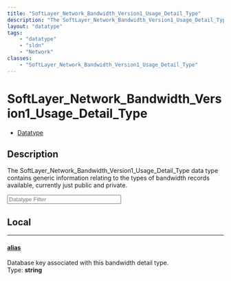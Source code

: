 ```yaml
---
title: "SoftLayer_Network_Bandwidth_Version1_Usage_Detail_Type"
description: "The SoftLayer_Network_Bandwidth_Version1_Usage_Detail_Type data type contains generic information relating to the types... "
layout: "datatype"
tags:
    - "datatype"
    - "sldn"
    - "Network"
classes:
    - "SoftLayer_Network_Bandwidth_Version1_Usage_Detail_Type"
---
```


# SoftLayer_Network_Bandwidth_Version1_Usage_Detail_Type
<div id='service-datatype'>
    <ul id='sldn-reference-tabs'>
        <li id='datatype'> <a href='/reference/datatypes/SoftLayer_Network_Bandwidth_Version1_Usage_Detail_Type' >Datatype</a></li>
    </ul>
</div>

## Description 


The SoftLayer_Network_Bandwidth_Version1_Usage_Detail_Type data type contains generic information relating to the types of bandwidth records available, currently just public and private. 





<!-- Filer BEGIN -->
<div class="view-filters">
        <div class="clearfix">
            <div class="search-input-box">
                <input placeholder="Datatype Filter" onkeyup="titleSearch(inputId='prop-input', divId='properties', elementClass='prop-row')" 
                    type="text" id="prop-input" value="" size="30" maxlength="128" class="form-text">
            </div>
        </div>
</div>
<!-- Filer END -->

<div id="properties" class="content">
<div id="localProperties" class="prop-content" >

## Local
<div class="prop-row">

-----
[alias]: #alias
#### [alias]
Database key associated with this bandwidth detail type.  
<span class="type-label">Type: </span>**string**  



</div>
</div>
<!-- LOCAL PROPERTY END -->

</div>


